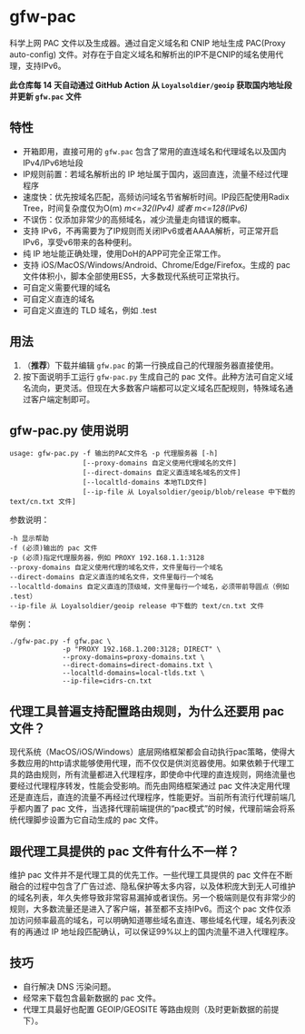 # gfw-pac

科学上网 PAC 文件以及生成器。通过自定义域名和 CNIP 地址生成 PAC(Proxy auto-config) 文件。对存在于自定义域名和解析出的IP不是CNIP的域名使用代理，支持IPv6。

**此仓库每 14 天自动通过 GitHub Action 从 `Loyalsoldier/geoip` 获取国内地址段并更新 `gfw.pac` 文件**

## 特性
* 开箱即用，直接可用的 `gfw.pac` 包含了常用的直连域名和代理域名以及国内IPv4/IPv6地址段
* IP规则前置：若域名解析出的 IP 地址属于国内，返回直连，流量不经过代理程序
* 速度快：优先按域名匹配，高频访问域名节省解析时间。IP段匹配使用Radix Tree，时间复杂度仅为O(m) _m<=32(IPv4) 或者 m<=128(IPv6)_
* 不误伤：仅添加非常少的高频域名，减少流量走向错误的概率。
* 支持 IPv6，不再需要为了IP规则而关闭IPv6或者AAAA解析，可正常开启IPv6，享受v6带来的各种便利。
* 纯 IP 地址能正确处理，使用DoH的APP可完全正常工作。
* 支持 iOS/MacOS/Windows/Android、Chrome/Edge/Firefox。生成的 pac 文件体积小，脚本全部使用ES5，大多数现代系统可正常执行。
* 可自定义需要代理的域名
* 可自定义直连的域名
* 可自定义直连的 TLD 域名，例如 .test

## 用法

1. （**推荐**）下载并编辑 `gfw.pac` 的第一行换成自己的代理服务器直接使用。
2. 按下面说明手工运行 `gfw-pac.py` 生成自己的 pac 文件。此种方法可自定义域名流向，更灵活。但现在大多数客户端都可以定义域名匹配规则，特殊域名通过客户端定制即可。

## gfw-pac.py 使用说明

    usage: gfw-pac.py -f 输出的PAC文件名 -p 代理服务器 [-h]
                      [--proxy-domains 自定义使用代理域名的文件]
                      [--direct-domains 自定义直连域名域名的文件]
                      [--localtld-domains 本地TLD文件]
                      [--ip-file 从 Loyalsoldier/geoip/blob/release 中下载的 text/cn.txt 文件]

参数说明：

    -h 显示帮助
    -f (必须)输出的 pac 文件
    -p (必须)指定代理服务器，例如 PROXY 192.168.1.1:3128
    --proxy-domains 自定义使用代理的域名文件，文件里每行一个域名
    --direct-domains 自定义直连的域名文件，文件里每行一个域名
    --localtld-domains 自定义直连的顶级域，文件里每行一个域名，必须带前导圆点（例如 .test）
    --ip-file 从 Loyalsoldier/geoip release 中下载的 text/cn.txt 文件

举例：

    ./gfw-pac.py -f gfw.pac \
                 -p "PROXY 192.168.1.200:3128; DIRECT" \
                 --proxy-domains=proxy-domains.txt \
                 --direct-domains=direct-domains.txt \
                 --localtld-domains=local-tlds.txt \
                 --ip-file=cidrs-cn.txt

## 代理工具普遍支持配置路由规则，为什么还要用 pac 文件？

现代系统（MacOS/iOS/Windows）底层网络框架都会自动执行pac策略，使得大多数应用的http请求能够使用代理，而不仅仅是供浏览器使用。如果依赖于代理工具的路由规则，所有流量都进入代理程序，即使命中代理的直连规则，网络流量也要经过代理程序转发，性能会受影响。而先由网络框架通过 pac 文件决定用代理还是直连后，直连的流量不再经过代理程序，性能更好。当前所有流行代理前端几乎都内置了 pac 文件，当选择代理前端提供的“pac模式”的时候，代理前端会将系统代理脚步设置为它自动生成的 pac 文件。

## 跟代理工具提供的 pac 文件有什么不一样？

维护 pac 文件并不是代理工具的优先工作。一些代理工具提供的 pac 文件在不断融合的过程中包含了广告过滤、隐私保护等太多内容，以及体积庞大到无人可维护的域名列表，年久失修导致非常容易漏掉或者误伤。另一个极端则是仅有非常少的规则，大多数流量还是进入了客户端，甚至都不支持IPv6。而这个 pac 文件仅添加访问频率最高的域名，可以明确知道哪些域名直连、哪些域名代理，域名列表没有的再通过 IP 地址段匹配确认，可以保证99%以上的国内流量不进入代理程序。

## 技巧

* 自行解决 DNS 污染问题。
* 经常来下载包含最新数据的 pac 文件。
* 代理工具最好也配置 GEOIP/GEOSITE 等路由规则（及时更新数据的前提下）。